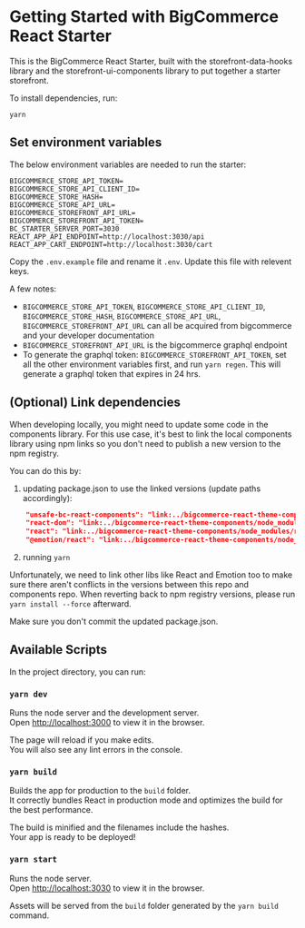 # Getting Started with BigCommerce React Starter

This is the BigCommerce React Starter, built with the
storefront-data-hooks library and the storefront-ui-components library
to put together a starter storefront.

To install dependencies, run:

```
yarn
```

## Set environment variables

The below environment variables are needed to run the starter:

```
BIGCOMMERCE_STORE_API_TOKEN=
BIGCOMMERCE_STORE_API_CLIENT_ID=
BIGCOMMERCE_STORE_HASH=
BIGCOMMERCE_STORE_API_URL=
BIGCOMMERCE_STOREFRONT_API_URL=
BIGCOMMERCE_STOREFRONT_API_TOKEN=
BC_STARTER_SERVER_PORT=3030
REACT_APP_API_ENDPOINT=http://localhost:3030/api
REACT_APP_CART_ENDPOINT=http://localhost:3030/cart
```
Copy the `.env.example` file and rename it `.env`. Update this file with relevent keys.

A few notes:
- `BIGCOMMERCE_STORE_API_TOKEN`, `BIGCOMMERCE_STORE_API_CLIENT_ID`, `BIGCOMMERCE_STORE_HASH`, `BIGCOMMERCE_STORE_API_URL`,
`BIGCOMMERCE_STOREFRONT_API_URL` can all be acquired from bigcommerce
and your developer documentation
- `BIGCOMMERCE_STOREFRONT_API_URL` is the bigcommerce graphql endpoint
- To generate the graphql token: `BIGCOMMERCE_STOREFRONT_API_TOKEN`, set
  all the other environment variables first, and run `yarn regen`.  This
will generate a graphql token that expires in 24 hrs.

## (Optional) Link dependencies

When developing locally, you might need to update some code in the components library. For this use case, it's best to link the local components library using npm links so you don't need to publish a new version to the npm registry.

You can do this by:
1. updating package.json to use the linked versions (update paths accordingly):
```json
    "unsafe-bc-react-components": "link:../bigcommerce-react-theme-components",
    "react-dom": "link:../bigcommerce-react-theme-components/node_modules/react-dom",
    "react": "link:../bigcommerce-react-theme-components/node_modules/react",
    "@emotion/react": "link:../bigcommerce-react-theme-components/node_modules/@emotion/react",
```
2. running `yarn`

Unfortunately, we need to link other libs like React and Emotion too to make sure there aren't conflicts in the versions between this repo and components repo. When reverting back to npm registry versions, please run `yarn install --force` afterward.

Make sure you don't commit the updated package.json.

## Available Scripts

In the project directory, you can run:

### `yarn dev`

Runs the node server and the development server.\
Open [http://localhost:3000](http://localhost:3000) to view it in the browser.

The page will reload if you make edits.\
You will also see any lint errors in the console.

### `yarn build`

Builds the app for production to the `build` folder.\
It correctly bundles React in production mode and optimizes the build for the best performance.

The build is minified and the filenames include the hashes.\
Your app is ready to be deployed!

### `yarn start`

Runs the node server.\
Open [http://localhost:3030](http://localhost:3030) to view it in the browser.

Assets will be served from the `build` folder generated by the `yarn
build` command.
